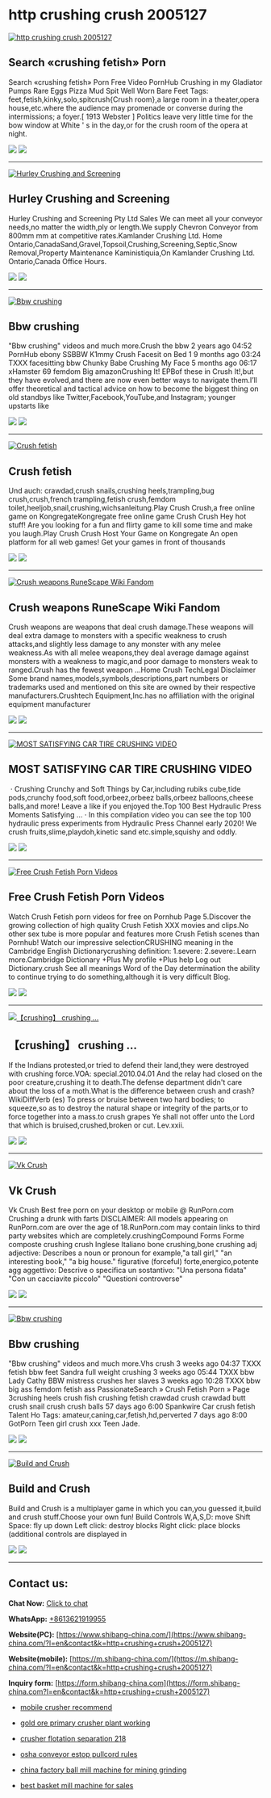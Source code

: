 # http crushing crush 2005127

<a href="https://swt.shibang-china.com/?l=en&img&k=http+crushing+crush+2005127" target="_blank">![http crushing crush 2005127](http://static.shibang-china.com/all-800x300/819.jpg)</a>

## Search &#171;crushing fetish&#187; Porn
Search &#171;crushing fetish&#187; Porn Free Video PornHub Crushing in my Gladiator Pumps Rare Eggs Pizza Mud Spit Well Worn Bare Feet Tags: feet,fetish,kinky,solo,spitcrush{Crush room},a large room in a theater,opera house,etc.where the audience may promenade or converse during the intermissions; a foyer.[ 1913 Webster ] Politics leave very little time for the bow window at White ' s in the day,or for the crush room of the opera at night.


<a href="https://whatsapp.shibangsoft.com/WhatsApp.php" target="_blank" title="WhatsApp">![](http://static.shibang-china.com/icon/whatsapp.png)</a> <a href="https://swt.shibang-china.com/?l=en&icon&k=http+crushing+crush+2005127" target="_blank">![](http://static.shibang-china.com/icon/chat-en.png)</a>

---

<a href="https://swt.shibang-china.com/?l=en&img&k=http+crushing+crush+2005127" target="_blank">![Hurley Crushing and Screening](http://static.shibang-china.com/all-800x300/575.jpg)</a>

## Hurley Crushing and Screening
Hurley Crushing and Screening Pty Ltd Sales We can meet all your conveyor needs,no matter the width,ply or length.We supply Chevron Conveyor from 800mm mm at competitive rates.Kamlander Crushing Ltd. Home Ontario,CanadaSand,Gravel,Topsoil,Crushing,Screening,Septic,Snow Removal,Property Maintenance Kaministiquia,On Kamlander Crushing Ltd. Ontario,Canada Office Hours.


<a href="https://whatsapp.shibangsoft.com/WhatsApp.php" target="_blank" title="WhatsApp">![](http://static.shibang-china.com/icon/whatsapp.png)</a> <a href="https://swt.shibang-china.com/?l=en&icon&k=http+crushing+crush+2005127" target="_blank">![](http://static.shibang-china.com/icon/chat-en.png)</a>

---

<a href="https://swt.shibang-china.com/?l=en&img&k=http+crushing+crush+2005127" target="_blank">![Bbw crushing](http://static.shibang-china.com/all-800x300/1207.jpg)</a>

## Bbw crushing
&quot;Bbw crushing&quot; videos and much more.Crush the bbw 2 years ago 04:52 PornHub ebony SSBBW K1mmy Crush Facesit on Bed 1 9 months ago 03:24 TXXX facesitting bbw Chunky Babe Crushing My Face 5 months ago 06:17 xHamster 69 femdom Big amazonCrushing It! EPBof these in Crush It!,but they have evolved,and there are now even better ways to navigate them.I’ll offer theoretical and tactical advice on how to become the biggest thing on old standbys like Twitter,Facebook,YouTube,and Instagram; younger upstarts like


<a href="https://whatsapp.shibangsoft.com/WhatsApp.php" target="_blank" title="WhatsApp">![](http://static.shibang-china.com/icon/whatsapp.png)</a> <a href="https://swt.shibang-china.com/?l=en&icon&k=http+crushing+crush+2005127" target="_blank">![](http://static.shibang-china.com/icon/chat-en.png)</a>

---

<a href="https://swt.shibang-china.com/?l=en&img&k=http+crushing+crush+2005127" target="_blank">![Crush fetish](http://static.shibang-china.com/all-800x300/463.jpg)</a>

## Crush fetish
Und auch: crawdad,crush snails,crushing heels,trampling,bug crush,crush,french trampling,fetish crush,femdom toilet,heeljob,snail,crushing,wichsanleitung.Play Crush Crush,a free online game on KongregateKongregate free online game Crush Crush Hey hot stuff! Are you looking for a fun and flirty game to kill some time and make you laugh.Play Crush Crush Host Your Game on Kongregate An open platform for all web games! Get your games in front of thousands


<a href="https://whatsapp.shibangsoft.com/WhatsApp.php" target="_blank" title="WhatsApp">![](http://static.shibang-china.com/icon/whatsapp.png)</a> <a href="https://swt.shibang-china.com/?l=en&icon&k=http+crushing+crush+2005127" target="_blank">![](http://static.shibang-china.com/icon/chat-en.png)</a>

---

<a href="https://swt.shibang-china.com/?l=en&img&k=http+crushing+crush+2005127" target="_blank">![Crush weapons RuneScape Wiki Fandom](http://static.shibang-china.com/all-800x300/429.jpg)</a>

## Crush weapons RuneScape Wiki Fandom
Crush weapons are weapons that deal crush damage.These weapons will deal extra damage to monsters with a specific weakness to crush attacks,and slightly less damage to any monster with any melee weakness.As with all melee weapons,they deal average damage against monsters with a weakness to magic,and poor damage to monsters weak to ranged.Crush has the fewest weapon …Home Crush TechLegal Disclaimer Some brand names,models,symbols,descriptions,part numbers or trademarks used and mentioned on this site are owned by their respective manufacturers.Crushtech Equipment,Inc.has no affiliation with the original equipment manufacturer


<a href="https://whatsapp.shibangsoft.com/WhatsApp.php" target="_blank" title="WhatsApp">![](http://static.shibang-china.com/icon/whatsapp.png)</a> <a href="https://swt.shibang-china.com/?l=en&icon&k=http+crushing+crush+2005127" target="_blank">![](http://static.shibang-china.com/icon/chat-en.png)</a>

---

<a href="https://swt.shibang-china.com/?l=en&img&k=http+crushing+crush+2005127" target="_blank">![MOST SATISFYING CAR TIRE CRUSHING VIDEO](http://static.shibang-china.com/all-800x300/574.jpg)</a>

## MOST SATISFYING CAR TIRE CRUSHING VIDEO
&nbsp;&#0183;&#32;Crushing Crunchy and Soft Things by Car,including rubiks cube,tide pods,crunchy food,soft food,orbeez,orbeez balls,orbeez balloons,cheese balls,and more! Leave a like if you enjoyed the.Top 100 Best Hydraulic Press Moments Satisfying …&nbsp;&#0183;&#32;In this compilation video you can see the top 100 hydraulic press experiments from Hydraulic Press Channel early 2020! We crush fruits,slime,playdoh,kinetic sand etc.simple,squishy and oddly.


<a href="https://whatsapp.shibangsoft.com/WhatsApp.php" target="_blank" title="WhatsApp">![](http://static.shibang-china.com/icon/whatsapp.png)</a> <a href="https://swt.shibang-china.com/?l=en&icon&k=http+crushing+crush+2005127" target="_blank">![](http://static.shibang-china.com/icon/chat-en.png)</a>

---

<a href="https://swt.shibang-china.com/?l=en&img&k=http+crushing+crush+2005127" target="_blank">![Free Crush Fetish Porn Videos](http://static.shibang-china.com/all-800x300/163.jpg)</a>

## Free Crush Fetish Porn Videos
Watch Crush Fetish porn videos for free on Pornhub Page 5.Discover the growing collection of high quality Crush Fetish XXX movies and clips.No other sex tube is more popular and features more Crush Fetish scenes than Pornhub! Watch our impressive selectionCRUSHING meaning in the Cambridge English Dictionarycrushing definition: 1.severe: 2.severe:.Learn more.Cambridge Dictionary +Plus My profile +Plus help Log out Dictionary.crush See all meanings Word of the Day determination the ability to continue trying to do something,although it is very difficult Blog.


<a href="https://whatsapp.shibangsoft.com/WhatsApp.php" target="_blank" title="WhatsApp">![](http://static.shibang-china.com/icon/whatsapp.png)</a> <a href="https://swt.shibang-china.com/?l=en&icon&k=http+crushing+crush+2005127" target="_blank">![](http://static.shibang-china.com/icon/chat-en.png)</a>

---

<a href="https://swt.shibang-china.com/?l=en&img&k=http+crushing+crush+2005127" target="_blank">![【crushing】 crushing …](http://static.shibang-china.com/all-800x300/1527.jpg)</a>

## 【crushing】 crushing …
If the Indians protested,or tried to defend their land,they were destroyed with crushing force.VOA: special.2010.04.01 And the relay had closed on the poor creature,crushing it to death.The defense department didn't care about the loss of a moth.What is the difference between crush and crash? WikiDiffVerb (es) To press or bruise between two hard bodies; to squeeze,so as to destroy the natural shape or integrity of the parts,or to force together into a mass.to crush grapes Ye shall not offer unto the Lord that which is bruised,crushed,broken or cut. Lev.xxii.


<a href="https://whatsapp.shibangsoft.com/WhatsApp.php" target="_blank" title="WhatsApp">![](http://static.shibang-china.com/icon/whatsapp.png)</a> <a href="https://swt.shibang-china.com/?l=en&icon&k=http+crushing+crush+2005127" target="_blank">![](http://static.shibang-china.com/icon/chat-en.png)</a>

---

<a href="https://swt.shibang-china.com/?l=en&img&k=http+crushing+crush+2005127" target="_blank">![Vk Crush](http://static.shibang-china.com/all-800x300/328.jpg)</a>

## Vk Crush
Vk Crush Best free porn on your desktop or mobile @ RunPorn.com Crushing a drunk with farts DISCLAIMER: All models appearing on RunPorn.com are over the age of 18.RunPorn.com may contain links to third party websites which are completely.crushingCompound Forms Forme composte crushing crush Inglese Italiano bone crushing,bone crushing adj adjective: Describes a noun or pronoun for example,&quot;a tall girl,&quot; &quot;an interesting book,&quot; &quot;a big house.&quot; figurative (forceful) forte,energico,potente agg aggettivo: Descrive o specifica un sostantivo: &quot;Una persona fidata&quot; &quot;Con un cacciavite piccolo&quot; &quot;Questioni controverse&quot;


<a href="https://whatsapp.shibangsoft.com/WhatsApp.php" target="_blank" title="WhatsApp">![](http://static.shibang-china.com/icon/whatsapp.png)</a> <a href="https://swt.shibang-china.com/?l=en&icon&k=http+crushing+crush+2005127" target="_blank">![](http://static.shibang-china.com/icon/chat-en.png)</a>

---

<a href="https://swt.shibang-china.com/?l=en&img&k=http+crushing+crush+2005127" target="_blank">![Bbw crushing](http://static.shibang-china.com/all-800x300/824.jpg)</a>

## Bbw crushing
&quot;Bbw crushing&quot; videos and much more.Vhs crush 3 weeks ago 04:37 TXXX fetish bbw feet Sandra full weight crushing 3 weeks ago 05:44 TXXX bbw Lady Cathy BBW mistress crushes her slaves 3 weeks ago 10:28 TXXX bbw big ass femdom fetish ass PassionateSearch &#187; Crush Fetish Porn &#187; Page 3crushing heels crush fish crushing fetish crawdad crush crawdad butt crush snail crush crush balls 57 days ago 6:00 Spankwire Car crush fetish Talent Ho Tags: amateur,caning,car,fetish,hd,perverted 7 days ago 8:00 GotPorn Teen girl crush xxx Teen Jade.


<a href="https://whatsapp.shibangsoft.com/WhatsApp.php" target="_blank" title="WhatsApp">![](http://static.shibang-china.com/icon/whatsapp.png)</a> <a href="https://swt.shibang-china.com/?l=en&icon&k=http+crushing+crush+2005127" target="_blank">![](http://static.shibang-china.com/icon/chat-en.png)</a>

---

<a href="https://swt.shibang-china.com/?l=en&img&k=http+crushing+crush+2005127" target="_blank">![Build and Crush](http://static.shibang-china.com/all-800x300/761.jpg)</a>

## Build and Crush
Build and Crush is a multiplayer game in which you can,you guessed it,build and crush stuff.Choose your own fun! Build Controls W,A,S,D: move Shift Space: fly up down Left click: destroy blocks Right click: place blocks (additional controls are displayed in

<a href="https://whatsapp.shibangsoft.com/WhatsApp.php" target="_blank" title="WhatsApp">![](http://static.shibang-china.com/icon/whatsapp.png)</a> <a href="https://swt.shibang-china.com/?l=en&icon&k=http+crushing+crush+2005127" target="_blank">![](http://static.shibang-china.com/icon/chat-en.png)</a>

---
## Contact us:

**Chat Now:** [Click to chat](https://swt.shibang-china.com?l=en&contact&k=http+crushing+crush+2005127)

**WhatsApp:**  [+8613621919955](https://whatsapp.shibangsoft.com/WhatsApp.php)

**Website(PC):** [https://www.shibang-china.com/](https://www.shibang-china.com/?l=en&contact&k=http+crushing+crush+2005127)

**Website(mobile):** [https://m.shibang-china.com/](https://m.shibang-china.com/?l=en&contact&k=http+crushing+crush+2005127)

**Inquiry form:** [https://form.shibang-china.com](https://form.shibang-china.com?l=en&contact&k=http+crushing+crush+2005127)

* [mobile crusher recommend](../147/mobile%20crusher%20recommend.md)

* [gold ore primary crusher plant working](../146/gold%20ore%20primary%20crusher%20plant%20working.md)

* [crusher flotation separation 218](../147/crusher%20flotation%20separation%20218.md)

* [osha conveyor estop pullcord rules](../145/osha%20conveyor%20estop%20pullcord%20rules.md)

* [china factory ball mill machine for mining grinding](../148/china%20factory%20ball%20mill%20machine%20for%20mining%20grinding.md)

* [best basket mill machine for sales](../145/best%20basket%20mill%20machine%20for%20sales.md)